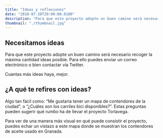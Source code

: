 ```yaml
---
title: "Ideas y reflexiones"
date: "2018-07-28T20:00:00.0100"
description: "Para que este proyecto adopte un buen camino será necesario recoger la máxima cantidad ideas posible. Para ello puedes enviar un correo electrónico o bien contactar vía Twitter."
thumbnail: "./thumbnail.jpg"
---
```


## Necesitamos ideas

Para que este proyecto adopte un buen camino será necesario recoger la máxima cantidad ideas posible. Para ello puedes enviar un correo electrónico o bien contactar vía Twitter.

Cuantas más ideas haya, mejor.

## ¿A qué te refires con ideas?

Algo tan fácil como: “Me gustaría tener un mapa de contendores de la ciudad”, o “¿Cuáles son los carriles bici disponibles?”. Estas preguntas pueden sugerir qué rumbo ha de llevar el proyecto Torlavega.

Para ver de una manera más visual en qué puede consistir el proyecto, puedes echar un vistazo a este mapa donde se muestran los contendores de aceite usado en Granada.

